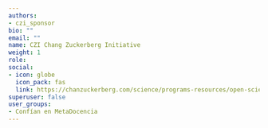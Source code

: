 ```yaml
---
authors:
- czi_sponsor
bio: ""
email: ""
name: CZI Chang Zuckerberg Initiative
weight: 1
role: 
social:
- icon: globe
  icon_pack: fas
  link: https://chanzuckerberg.com/science/programs-resources/open-science/
superuser: false
user_groups:
- Confían en MetaDocencia
---
```

